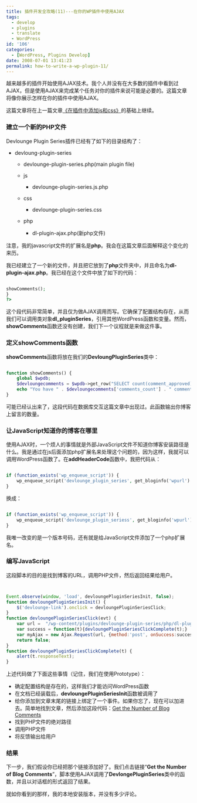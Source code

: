 ```yaml
---
title: 插件开发全攻略(11)---在你的WP插件中使用AJAX
tags:
  - develop
  - plugins
  - translate
  - WordPress
id: '106'
categories:
  - [WordPress, Plugins Develop]
date: 2008-07-01 13:41:23
permalink: how-to-write-a-wp-plugin-11/
---
```


越来越多的插件开始使用AJAX技术。我个人并没有在大多数的插件中看到过AJAX，但是使用AJAX来完成某个任务对你的插件来说可能是必要的。这篇文章将像你展示怎样在你的插件中使用AJAX。

这篇文章将在上一篇文章[《在插件中添加js和css》](http://blog.charlestang.org/how-to-write-a-wp-plugin-09.htm)的基础上继续。
<!-- more -->
### 建立一个新的PHP文件

Devlounge Plugin Series插件已经有了如下的目录结构了：

*   devloung-plugin-series
    
    *   devlounge-plugin-series.php(main plugin file)
    *   js
        
        *   devlounge-plugin-series.js.php
        
    *   css
        
        *   devlounge-plugin-series.css
        
    *   php
        
        *   dl-plugin-ajax.php(新php文件)
        
    

注意，我的javascript文件的扩展名是**php**。我会在这篇文章后面解释这个变化的来历。

我已经建立了一个新的文件，并且把它放到了**php**文件夹中，并且命名为**dl-plugin-ajax.php**。我已经在这个文件中放了如下的代码：

```php

showComments();
}
?>

```

这个段代码非常简单，并且仅为做AJAX调用而写。它确保了配置结构存在，从而我们可以调用类对象**dl_pluginSeries**，引用其他WordPress函数和变量。然而，**showComments**函数还没有创建，我们下一个议程就是来做这件事。

### 定义showComments函数

**showComments**函数将放在我们的**DevloungPluginSeries**类中：

```php

function showComments() {
    global $wpdb;
    $devloungecomments = $wpdb->get_row("SELECT count(comment_approved) comments_count FROM $wpdb->comments where comment_approved = '1' group by comment_approved", ARRAY_A);
    echo "You have " . $devloungecomments['comments_count'] . " comments on your blog";
}

```

可能已经认出来了，这段代码在数据库交互这篇文章中出现过。此函数输出你博客上留言的数量。

### 让JavaScript知道你的博客在哪里

使用AJAX时，一个烦人的事情就是外部JavaScript文件不知道你博客安装路径是什么。我是通过在js后面添加php扩展名来处理这个问题的，因为这样，我就可以调用WordPress函数了。在**addHeaderCode**函数中，我把代码从：

```php

if (function_exists('wp_enqueue_script')) {
    wp_enqueue_script('devlounge_plugin_series', get_bloginfo('wpurl') . '/wp-content/plugins/devlounge-plugin-series/js/devlounge-plugin-series.js', array('prototype'), '0.1');
}

```

换成：

```php

if (function_exists('wp_enqueue_script')) {
    wp_enqueue_script('devlounge_plugin_seriess', get_bloginfo('wpurl') . '/wp-content/plugins/devlounge-plugin-series/js/devlounge-plugin-series.js.php', array('prototype'), '0.3');
}

```

我唯一改变的是一个版本号码，还有就是给JavaScript文件添加了一个php扩展名。

### 编写JavaScript

这段脚本的目的是找到博客的URL，调用PHP文件，然后返回结果给用户。

```javascript


Event.observe(window, 'load', devloungePluginSeriesInit, false);
function devloungePluginSeriesInit() {
    $('devlounge-link').onclick = devloungePluginSeriesClick;
}
function devloungePluginSeriesClick(evt) {
    var url =  "/wp-content/plugins/devlounge-plugin-series/php/dl-plugin-ajax.php";
    var success = function(t){devloungePluginSeriesClickComplete(t);}
    var myAjax = new Ajax.Request(url, {method:'post', onSuccess:success});
    return false;
}
function devloungePluginSeriesClickComplete(t) {
    alert(t.responseText); 
}

```

上述代码做了下面这些事情（记住，我们在使用Prototype）：

*   确定配置结构是存在的，这样我们才能访问WordPress函数
*   在文档已经装载后，**devloungePluginSeriesInit**函数被调用了
*   给你添加到文章末尾的链接上绑定了一个事件。如果你忘了，现在可以加进去。简单地找到文章，然后添加这段代码：<a href="#" id="devlounge-link">Get the Number of Blog Comments</a>
*   找到PHP文件的绝对路径
*   调用PHP文件
*   将反馈输出给用户

### 结果

下一步，我们假设你已经把那个链接添加好了。我们点击链接“**Get the Number of Blog Comments**”，脚本使用AJAX调用了**DevlongePluginSeries**类中的函数，并且以对话框的形式返回了结果。

就如你看到的那样，我的本地安装版本，并没有多少评论。
